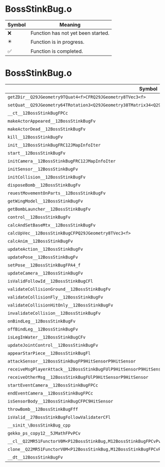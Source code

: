 # BossStinkBug.o
| Symbol | Meaning 
| ------------- | ------------- 
| :x: | Function has not yet been started. 
| :eight_pointed_black_star: | Function is in progress. 
| :white_check_mark: | Function is completed. 


# BossStinkBug.o
| Symbol | Decompiled? |
| ------------- | ------------- |
| `getZDir__Q29JGeometry9TQuat4<f>CFRQ29JGeometry8TVec3<f>` | :x: |
| `setQuat__Q29JGeometry64TRotation3<Q29JGeometry38TMatrix34<Q29JGeometry13SMatrix34C<f>>>FRCQ29JGeometry9TQuat4<f>` | :x: |
| `__ct__12BossStinkBugFPCc` | :x: |
| `makeActorAppeared__12BossStinkBugFv` | :x: |
| `makeActorDead__12BossStinkBugFv` | :x: |
| `kill__12BossStinkBugFv` | :x: |
| `init__12BossStinkBugFRC12JMapInfoIter` | :x: |
| `start__12BossStinkBugFv` | :x: |
| `initCamera__12BossStinkBugFRC12JMapInfoIter` | :x: |
| `initSensor__12BossStinkBugFv` | :x: |
| `initCollision__12BossStinkBugFv` | :x: |
| `disposeBomb__12BossStinkBugFv` | :x: |
| `reuestMovementOnParts__12BossStinkBugFv` | :x: |
| `getWingModel__12BossStinkBugFv` | :x: |
| `getBombLauncher__12BossStinkBugFv` | :x: |
| `control__12BossStinkBugFv` | :x: |
| `calcAndSetBaseMtx__12BossStinkBugFv` | :x: |
| `calcUpVec__12BossStinkBugCFPQ29JGeometry8TVec3<f>` | :x: |
| `calcAnim__12BossStinkBugFv` | :x: |
| `updateAction__12BossStinkBugFv` | :x: |
| `updatePose__12BossStinkBugFv` | :x: |
| `setPose__12BossStinkBugFPA4_f` | :x: |
| `updateCamera__12BossStinkBugFv` | :x: |
| `isValidFollowId__12BossStinkBugCFl` | :x: |
| `validateCollisionGround__12BossStinkBugFv` | :x: |
| `validateCollisionFly__12BossStinkBugFv` | :x: |
| `validateCollisionHitOnly__12BossStinkBugFv` | :x: |
| `invalidateCollision__12BossStinkBugFv` | :x: |
| `onBindLeg__12BossStinkBugFv` | :x: |
| `offBindLeg__12BossStinkBugFv` | :x: |
| `isLegInWater__12BossStinkBugCFv` | :x: |
| `updateJointControl__12BossStinkBugFv` | :x: |
| `appearStarPiece__12BossStinkBugFl` | :x: |
| `attackSensor__12BossStinkBugFP9HitSensorP9HitSensor` | :x: |
| `receiveMsgPlayerAttack__12BossStinkBugFUlP9HitSensorP9HitSensor` | :x: |
| `receiveOtherMsg__12BossStinkBugFUlP9HitSensorP9HitSensor` | :x: |
| `startEventCamera__12BossStinkBugFPCc` | :x: |
| `endEventCamera__12BossStinkBugFPCc` | :x: |
| `isSensorBody__12BossStinkBugCFPC9HitSensor` | :x: |
| `throwBomb__12BossStinkBugFff` | :x: |
| `isValid__27BossStinkBugFollowValidaterCFl` | :x: |
| `__sinit_\BossStinkBug_cpp` | :x: |
| `gekko_ps_copy12__5JMathFPvPCv` | :x: |
| `__cl__Q22MR51FunctorV0M<P12BossStinkBug,M12BossStinkBugFPCvPv_v>CFv` | :x: |
| `clone__Q22MR51FunctorV0M<P12BossStinkBug,M12BossStinkBugFPCvPv_v>CFP7JKRHeap` | :x: |
| `__dt__12BossStinkBugFv` | :x: |
